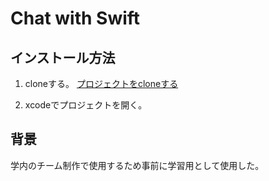 # Chat with Swift
## インストール方法
1. cloneする。
[プロジェクトをcloneする](https://github.com/ryudedev/chat_with_swift.git)

3. xcodeでプロジェクトを開く。

## 背景
学内のチーム制作で使用するため事前に学習用として使用した。